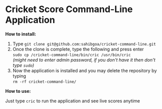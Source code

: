 # Cricket Score Command-Line Application

**How to install:**

1. Type `git clone git@github.com:sahibgoa/cricket-command-line.git`
2. Once the clone is complete, type the following and press enter  
`sudo cp /cricket-command-line/bin/cric /usr/bin/cric`  
*(might need to enter admin password, if you don't have it then don't type `sudo`)*
3. Now the application is installed and you may delete the repository by typing  
`rm -rf cricket-command-line/`

**How to use:**

Just type `cric` to run the application and see live scores anytime
